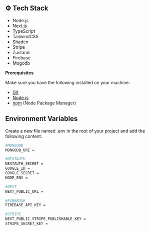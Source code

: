 ## <a name="tech-stack">⚙️ Tech Stack</a>

- Node.js
- Next.js
- TypeScript
- TailwindCSS
- Shadcn
- Stripe
- Zustand
- Firebase
- Mogodb

**Prerequisites**

Make sure you have the following installed on your machine:

- [Git](https://git-scm.com/)
- [Node.js](https://nodejs.org/en)
- [npm](https://www.npmjs.com/) (Node Package Manager)

## Environment Variables

Create a new file named .env in the root of your project and add the following content:

```bash
#MONGODB
MONGODB_URI =

#NEXTAUTH
NEXTAUTH_SECRET =
GOOGLE_ID =
GOOGLE_SECRET =
NODE_ENV =

#NEXT
NEXT_PUBLIC_URL =

#FIREBASE
FIREBASE_API_KEY =

#STRIPE
NEXT_PUBLIC_STRIPE_PUBLISHABLE_KEY =
STRIPE_SECRET_KEY =
```
